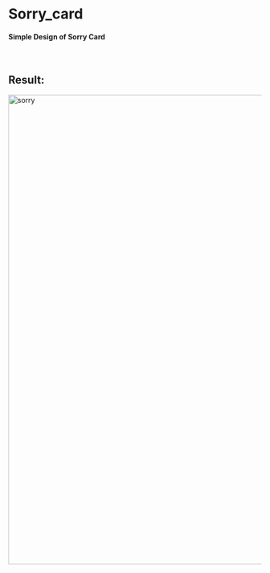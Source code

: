 # Sorry_card<br>
<h4>Simple Design of Sorry Card</h4><br>

<h2>Result:</h2>
<img width="935" alt="sorry" src="https://github.com/user-attachments/assets/ab00488f-dc65-4a3c-b97a-5a0a877da7e2">
